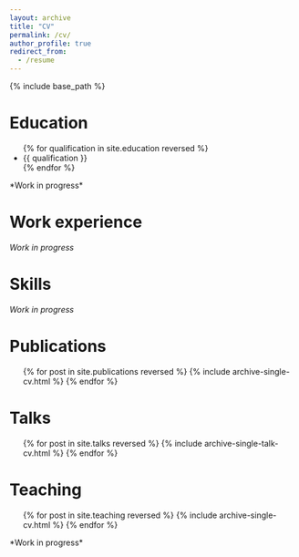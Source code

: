 ```yaml
---
layout: archive
title: "CV"
permalink: /cv/
author_profile: true
redirect_from:
  - /resume
---
```


{% include base_path %}

Education
======
<!--   <ul>{% for post in site.education reversed %} -->
<!--     {{ post.qualification }} -->
<!--   {% endfor %}</ul> -->
<!-- Education test -->
  <ul>
    {% for qualification in site.education reversed %}
      <li>{{ qualification }}</li>
    {% endfor %}
  </ul>
*Work in progress*

Work experience
======
*Work in progress*
  
Skills
======
*Work in progress*

Publications
======
  <ul>{% for post in site.publications reversed %}
    {% include archive-single-cv.html %}
  {% endfor %}</ul>
  
Talks
======
  <ul>{% for post in site.talks reversed %}
    {% include archive-single-talk-cv.html  %}
  {% endfor %}</ul>
  
Teaching
======
  <ul>{% for post in site.teaching reversed %}
    {% include archive-single-cv.html %}
  {% endfor %}</ul>
 *Work in progress* 
